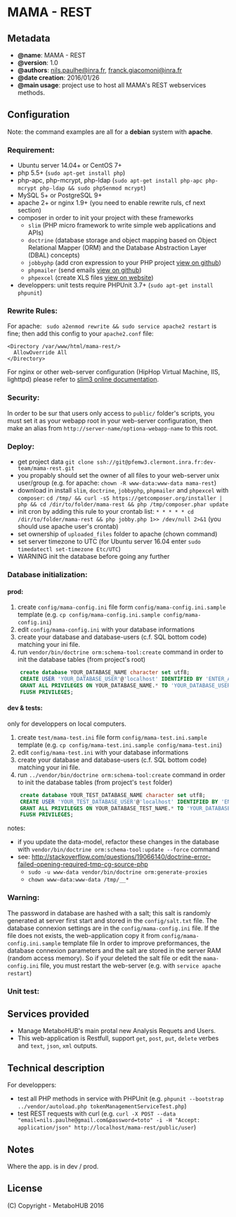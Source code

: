 MAMA - REST
=======

Metadata
-----------

 * **@name**: MAMA - REST
 * **@version**: 1.0
 * **@authors**: <nils.paulhe@inra.fr>, <franck.giacomoni@inra.fr>
 * **@date creation**: 2016/01/26
 * **@main usage**: project use to host all MAMA's REST webservices methods.

Configuration
-----------

Note: the command examples are all for a **debian** system with **apache**.

### Requirement:

 * Ubuntu server 14.04+ or CentOS 7+
 * php 5.5+ (`sudo apt-get install php`)
 * php-apc, php-mcrypt, php-ldap (`sudo apt-get install php-apc php-mcrypt php-ldap && sudo php5enmod mcrypt`)
 * MySQL 5+ or PostgreSQL 9+
 * apache 2+ or nginx 1.9+ (you need to enable rewrite ruls, cf next section)
 * composer in order to init your project with these frameworks
   * `slim` (PHP micro framework to write simple web applications and APIs)
   * `doctrine` (database storage and object mapping based on Object Relational Mapper (ORM) and the Database Abstraction Layer (DBAL) concepts) 
   * `jobbyphp` (add cron expression to your PHP project [view on github](https://github.com/jobbyphp/jobby))
   * `phpmailer` (send emails [view on github](https://github.com/PHPMailer/PHPMailer))
   * `phpexcel` (create XLS files [view on website](https://packagist.org/packages/phpoffice/phpexcel))
 * developpers: unit tests require PHPUnit 3.7+ (`sudo apt-get install phpunit`)

### Rewrite Rules:

For apache: ` sudo a2enmod rewrite && sudo service apache2 restart` is fine; then add this config to your `apache2.conf` file:
```
<Directory /var/www/html/mama-rest/>
  AllowOverride All
</Directory>
```

For nginx or other web-server configuration (HipHop Virtual Machine, IIS, lighttpd) please refer to [slim3 online documentation](http://www.slimframework.com/docs/start/web-servers.html).

### Security:

In order to be sur that users only access to `public/` folder's scripts, you must set it as your webapp root in your web-server configuration, then make an alias from `http://server-name/optiona-webapp-name` to this root.

### Deploy:
 * get project data `git clone ssh://git@pfemw3.clermont.inra.fr:dev-team/mama-rest.git`
 * you propably should set the owner of all files to your web-server unix user/group (e.g. for apache: `chown -R www-data:www-data mama-rest`)
 * download in install `slim`, `doctrine`, `jobbyphp`, `phpmailer` and `phpexcel` with `composer`: `cd /tmp/ && curl -sS https://getcomposer.org/installer | php && cd /dir/to/folder/mama-rest && php /tmp/composer.phar update `
 * init cron by adding this rule to your crontab list: `* * * * * cd /dir/to/folder/mama-rest && php jobby.php 1>> /dev/null 2>&1` (you should use apache user's crontab)
 * set ownership of `uploaded_files` folder to apache (chown command)
 * set server timezone to UTC (for Ubuntu server 16.04 enter `sudo  timedatectl set-timezone Etc/UTC​`)
 * WARNING init the database before going any further

### Database initialization:

#### prod:

 1. create `config/mama-config.ini` file form `config/mama-config.ini.sample` template (e.g. `cp config/mama-config.ini.sample config/mama-config.ini`)
 2. edit `config/mama-config.ini` with your database informations
 3. create your database and database-users (c.f. SQL bottom code) matching your ini file.
 4. run `vendor/bin/doctrine orm:schema-tool:create` command in order to init the database tables (from project's root)
 
```sql
    create database YOUR_DATABASE_NAME character set utf8;
    CREATE USER 'YOUR_DATABASE_USER'@'localhost' IDENTIFIED BY 'ENTER_A_STRONG_PASSOWRD';
    GRANT ALL PRIVILEGES ON YOUR_DATABASE_NAME.* TO 'YOUR_DATABASE_USER'@'localhost';
    FLUSH PRIVILEGES;
```

#### dev & tests:
only for developpers on local computers.

 1. create `test/mama-test.ini` file form `config/mama-test.ini.sample` template (e.g. `cp config/mama-test.ini.sample config/mama-test.ini`)
 2. edit `config/mama-test.ini` with your database informations
 3. create your database and database-users (c.f. SQL bottom code) matching your ini file.
 4. run `../vendor/bin/doctrine orm:schema-tool:create` command in order to init the database tables (from project's `test` folder)

```sql
    create database YOUR_TEST_DATABASE_NAME character set utf8;
    CREATE USER 'YOUR_TEST_DATABASE_USER'@'localhost' IDENTIFIED BY 'ENTER_A_STRONG_PASSOWRD';
    GRANT ALL PRIVILEGES ON YOUR_DATABASE_TEST_NAME.* TO 'YOUR_DATABASE_TEST_USER'@'localhost';
    FLUSH PRIVILEGES;
```

notes: 
 - if you update the data-model, refactor these changes in the database with `vendor/bin/doctrine orm:schema-tool:update --force` command
 - see: http://stackoverflow.com/questions/19066140/doctrine-error-failed-opening-required-tmp-cg-source-php
    - `sudo -u www-data vendor/bin/doctrine orm:generate-proxies`
    - `chown www-data:www-data /tmp/__*`
 
### Warning:
The password in database are hashed with a salt; this salt is randomly generated at server first start and stored in the `config/salt.txt` file.
The database connexion settings are in the `config/mama-config.ini` file. If the file does not exists, the web-application copy it from `config/mama-config.ini.sample` template file
In order to improve preformances, the database connexion parameters and the salt are stored in the server RAM (random access memory).
So if your deleted the salt file or edit the `mama-config.ini` file, you must restart the web-server (e.g. with `service apache restart`)

### Unit test:

Services provided
-----------

 * Manage MetaboHUB's main protal new Analysis Requets and Users.
 * This web-application is Restfull, support `get`, `post`, `put`, `delete` verbes and `text`, `json`, `xml` outputs.

Technical description
-----------

For developpers:
 * test all PHP methods in service with PHPUnit (e.g. `phpunit --bootstrap ../vendor/autoload.php tokenManagementServiceTest.php`)
 * test REST requests with curl (e.g. `curl -X POST --data "email=nils.paulhe@gmail.com&password=toto" -i -H "Accept: application/json" http://localhost/mama-rest/public/user`)

Notes
-----------

Where the app. is in dev / prod.

License 
-----------

(C) Copyright - MetaboHUB 2016
